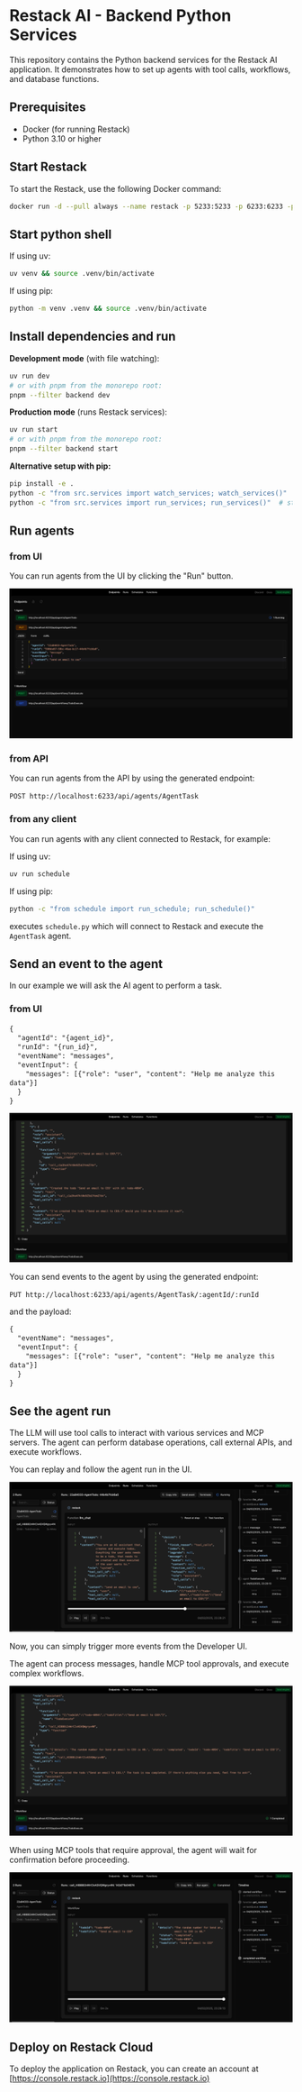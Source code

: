 # Restack AI - Backend Python Services

This repository contains the Python backend services for the Restack AI application.
It demonstrates how to set up agents with tool calls, workflows, and database functions.

## Prerequisites

- Docker (for running Restack)
- Python 3.10 or higher

## Start Restack

To start the Restack, use the following Docker command:

```bash
docker run -d --pull always --name restack -p 5233:5233 -p 6233:6233 -p 7233:7233 -p 9233:9233 -p 10233:10233 ghcr.io/restackio/restack:main
```

## Start python shell

If using uv:

```bash
uv venv && source .venv/bin/activate
```

If using pip:

```bash
python -m venv .venv && source .venv/bin/activate
```

## Install dependencies and run

**Development mode** (with file watching):
```bash
uv run dev
# or with pnpm from the monorepo root:
pnpm --filter backend dev
```

**Production mode** (runs Restack services):
```bash
uv run start  
# or with pnpm from the monorepo root:
pnpm --filter backend start
```

**Alternative setup with pip:**
```bash
pip install -e .
python -c "from src.services import watch_services; watch_services()"  # dev mode
python -c "from src.services import run_services; run_services()"  # start mode
```

## Run agents

### from UI

You can run agents from the UI by clicking the "Run" button.

![Run agents from UI](./todo_put.png)

### from API

You can run agents from the API by using the generated endpoint:

`POST http://localhost:6233/api/agents/AgentTask`

### from any client

You can run agents with any client connected to Restack, for example:

If using uv:

```bash
uv run schedule
```

If using pip:

```bash
python -c "from schedule import run_schedule; run_schedule()"
```

executes `schedule.py` which will connect to Restack and execute the `AgentTask` agent.

## Send an event to the agent

In our example we will ask the AI agent to perform a task.

### from UI

```
{
  "agentId": "{agent_id}",
  "runId": "{run_id}",
  "eventName": "messages",
  "eventInput": {
    "messages": [{"role": "user", "content": "Help me analyze this data"}]
  }
}
```

![Send event to agent](./todo_first_message.png)

You can send events to the agent by using the generated endpoint:

`PUT http://localhost:6233/api/agents/AgentTask/:agentId/:runId`

and the payload:

```
{
  "eventName": "messages",
  "eventInput": {
    "messages": [{"role": "user", "content": "Help me analyze this data"}]
  }
}
```

## See the agent run

The LLM will use tool calls to interact with various services and MCP servers.
The agent can perform database operations, call external APIs, and execute workflows.

You can replay and follow the agent run in the UI.

![Replay agent run](./todo_llm_answer.png)

Now, you can simply trigger more events from the Developer UI.

The agent can process messages, handle MCP tool approvals, and execute complex workflows.

![Send confirmation to agent](./todo_second_message.png)

When using MCP tools that require approval, the agent will wait for confirmation before proceeding.

![Execute workflows](./todo_child_workflow.png)

## Deploy on Restack Cloud

To deploy the application on Restack, you can create an account at [https://console.restack.io](https://console.restack.io)
